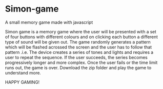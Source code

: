 # Simon-game
A small memory game made with javascript

Simon game is a memory game where the user will be presented with a set of four buttons with different colours and on clicking each button a different type of sound will be given out. The game randomly generates a pattern which will be flashed acrossed the screen and the user has to follow that pattern .i.e. The device creates a series of tones and lights and requires a user to repeat the sequence. If the user succeeds, the series becomes progressively longer and more complex. Once the user fails or the time limit runs out, the game is over. Download the zip folder and play the game to understand more.

HAPPY GAMING!
